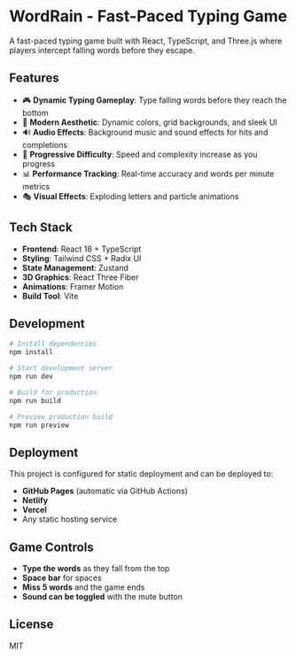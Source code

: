 # WordRain - Fast-Paced Typing Game

A fast-paced typing game built with React, TypeScript, and Three.js where players intercept falling words before they escape.

## Features

- 🎮 **Dynamic Typing Gameplay**: Type falling words before they reach the bottom
- 🎨 **Modern Aesthetic**: Dynamic colors, grid backgrounds, and sleek UI
- 🔊 **Audio Effects**: Background music and sound effects for hits and completions
- 🎯 **Progressive Difficulty**: Speed and complexity increase as you progress
- 📊 **Performance Tracking**: Real-time accuracy and words per minute metrics
- 🎭 **Visual Effects**: Exploding letters and particle animations

## Tech Stack

- **Frontend**: React 18 + TypeScript
- **Styling**: Tailwind CSS + Radix UI
- **State Management**: Zustand
- **3D Graphics**: React Three Fiber
- **Animations**: Framer Motion
- **Build Tool**: Vite

## Development

```bash
# Install dependencies
npm install

# Start development server
npm run dev

# Build for production
npm run build

# Preview production build
npm run preview
```

## Deployment

This project is configured for static deployment and can be deployed to:

- **GitHub Pages** (automatic via GitHub Actions)
- **Netlify**
- **Vercel**
- Any static hosting service

## Game Controls

- **Type the words** as they fall from the top
- **Space bar** for spaces
- **Miss 5 words** and the game ends
- **Sound can be toggled** with the mute button

## License

MIT 